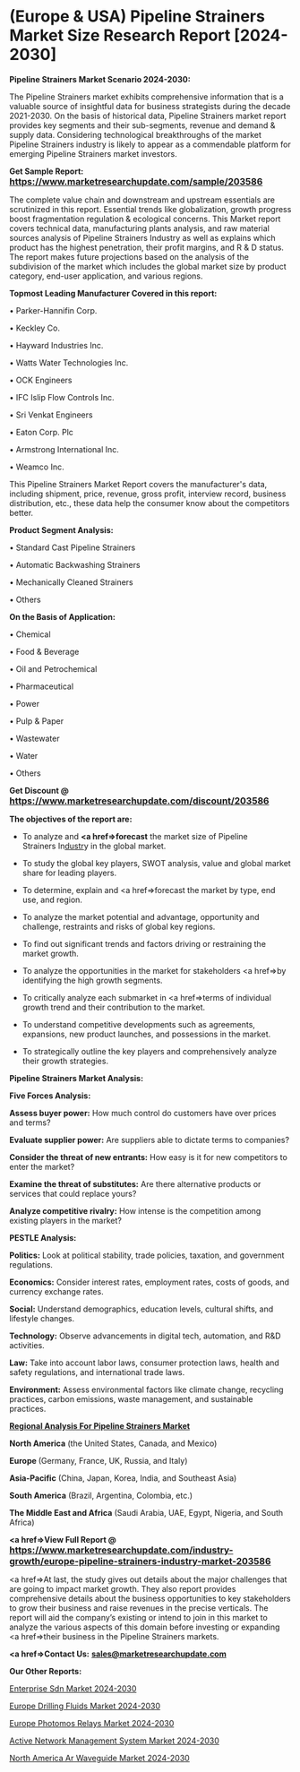 # (Europe & USA) Pipeline Strainers Market Size Research Report [2024-2030]

<strong>Pipeline Strainers Market Scenario 2024-2030:</strong>

The Pipeline Strainers market exhibits comprehensive information that is a valuable source of insightful data for business strategists during the decade 2021-2030. On the basis of historical data, Pipeline Strainers market report provides key segments and their sub-segments, revenue and demand &amp; supply data. Considering technological breakthroughs of the market Pipeline Strainers industry is likely to appear as a commendable platform for emerging Pipeline Strainers market investors.

<strong>Get Sample Report: <a href=https://www.marketresearchupdate.com/sample/203586><font size=3 color=#0000ff>https://www.marketresearchupdate.com/sample/203586</font></a></strong>

The complete value chain and downstream and upstream essentials are scrutinized in this report. Essential trends like globalization, growth progress boost fragmentation regulation &amp; ecological concerns. This Market report covers technical data, manufacturing plants analysis, and raw material sources analysis of Pipeline Strainers Industry as well as explains which product has the highest penetration, their profit margins, and R & D status. The report makes future projections based on the analysis of the subdivision of the market which includes the global market size by product category, end-user application, and various regions.

<strong>Topmost Leading Manufacturer Covered in this report:</strong>

• Parker-Hannifin Corp.

• Keckley Co.

• Hayward Industries Inc.

• Watts Water Technologies Inc.

• OCK Engineers

• IFC Islip Flow Controls Inc.

• Sri Venkat Engineers

• Eaton Corp. Plc

• Armstrong International Inc.

• Weamco Inc.

This Pipeline Strainers Market Report covers the manufacturer's data, including shipment, price, revenue, gross profit, interview record, business distribution, etc., these data help the consumer know about the competitors better.

<strong>Product Segment Analysis: </strong>

• Standard Cast Pipeline Strainers

• Automatic Backwashing Strainers

• Mechanically Cleaned Strainers

• Others

<strong>On the Basis of Application:</strong>

• Chemical

• Food & Beverage

• Oil and Petrochemical

• Pharmaceutical

• Power

• Pulp & Paper

• Wastewater

• Water

• Others

<strong>Get Discount @ <a href=https://www.marketresearchupdate.com/discount/203586><font size=3 color=#0000ff>https://www.marketresearchupdate.com/discount/203586</font></a></strong>

<strong><b>The objectives of the report are:</b></strong>

- To analyze and <strong><a href=><strong>forecast</strong></a></strong> the market size of Pipeline Strainers In<a href=ASDF991299>dustr</a>y in the global market.

- To study the global key players, SWOT analysis, value and global market share for leading players.

- To determine, explain and <a href=>forecast</a> the market by type, end use, and region.

- To analyze the market potential and advantage, opportunity and challenge, restraints and risks of global key regions.

- To find out significant trends and factors driving or restraining the market growth.

- To analyze the opportunities in the market for stakeholders <a href=>by</a> identifying the high growth segments.

- To critically analyze each submarket in <a href=>terms</a> of individual growth trend and their contribution to the market.

- To understand competitive developments such as agreements, expansions, new product launches, and possessions in the market.

- To strategically outline the key players and comprehensively analyze their growth strategies.

<strong>Pipeline Strainers Market Analysis:</strong>

<strong>Five Forces Analysis:</strong>

<strong>Assess buyer power:</strong> How much control do customers have over prices and terms?

<strong>Evaluate supplier power:</strong> Are suppliers able to dictate terms to companies?

<strong>Consider the threat of new entrants:</strong> How easy is it for new competitors to enter the market?

<strong>Examine the threat of substitutes:</strong> Are there alternative products or services that could replace yours?

<strong>Analyze competitive rivalry:</strong> How intense is the competition among existing players in the market?

<strong>PESTLE Analysis:</strong>

<strong>Politics:</strong> Look at political stability, trade policies, taxation, and government regulations.

<strong>Economics:</strong> Consider interest rates, employment rates, costs of goods, and currency exchange rates.

<strong>Social:</strong> Understand demographics, education levels, cultural shifts, and lifestyle changes.

<strong>Technology:</strong> Observe advancements in digital tech, automation, and R&D activities.

<strong>Law:</strong> Take into account labor laws, consumer protection laws, health and safety regulations, and international trade laws.

<strong>Environment:</strong> Assess environmental factors like climate change, recycling practices, carbon emissions, waste management, and sustainable practices.

<strong><u><b>Regional Analysis For Pipeline Strainers Market</b></u></strong>

<strong><b>North America</b></strong> (the United States, Canada, and Mexico)

<strong><b>Europe </b></strong>(Germany, France, UK, Russia, and Italy)

<strong><b>Asia-Pacific</b></strong> (China, Japan, Korea, India, and Southeast Asia)

<strong><b>South America</b></strong> (Brazil, Argentina, Colombia, etc.)

<strong><b>The Middle East and Africa</b></strong> (Saudi Arabia, UAE, Egypt, Nigeria, and South Africa)

<strong><a href=>View Full Report</a> @ <a href=https://www.marketresearchupdate.com/industry-growth/europe-pipeline-strainers-industry-market-203586><font size=3 color=#0000ff>https://www.marketresearchupdate.com/industry-growth/europe-pipeline-strainers-industry-market-203586</font></a></strong>

<a href=>At last,</a> the study gives out details about the major challenges that are going to impact market growth. They also report provides comprehensive details about the business opportunities to key stakeholders to grow their business and raise revenues in the precise verticals. The report will aid the company’s existing or intend to join in this market to analyze the various aspects of this domain before investing or expanding <a href=>their</a> business in the Pipeline Strainers markets.

<strong><a href=>Contact Us:</a></strong>
<strong>sales@marketresearchupdate.com</strong>

<strong>Our Other Reports:</strong>

<a href=https://www.linkedin.com/pulse/enterprise-sdn-market-pointing-capture-largest>Enterprise Sdn Market 2024-2030</a>

<a href=https://www.linkedin.com/pulse/europe-drilling-fluids-market-trends-size-growth-report>Europe Drilling Fluids Market 2024-2030</a>

<a href=https://www.linkedin.com/pulse/europe-photomos-relays-market-trends-2023-updated-business>Europe Photomos Relays Market 2024-2030</a>

<a href=https://www.linkedin.com/pulse/active-network-management-system-market-qwtvf/>Active Network Management System Market 2024-2030</a>

<a href=https://www.linkedin.com/pulse/north-america-ar-waveguide-market-trends-ik1bf/>North America Ar Waveguide Market 2024-2030</a>

